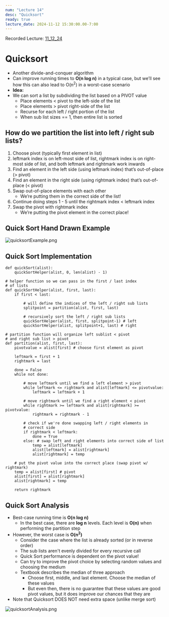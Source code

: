 ```yaml
---
num: "Lecture 14"
desc: "Quicksort"
ready: true
lecture_date: 2024-11-12 15:30:00.00-7:00
---
```


Recorded Lecture: [11_12_24](https://drive.google.com/file/d/1xZxlHJVkPyPRHFpEh2T0wYN2jnvZ2eMv/view?usp=drive_link)

# Quicksort
* Another divide-and-conquer algorithm
* Can improve running times to **O(n log n)** in a typical case, but we’ll see how this can also lead to O(n<sup>2</sup>) in a worst-case scenario
* **Idea:**
* We can sort a list by subdividing the list based on a PIVOT value
	* Place elements < pivot to the left-side of the list
	* Place elements > pivot right-side of the list
	* Recurse for each left / right portion of the list
	* When sub list sizes == 1, then entire list is sorted

## How do we partition the list into left / right sub lists?
1. Choose pivot (typically first element in list)
2. leftmark index is on left-most side of list, rightmark index is on right-most side of list, and both leftmark and rightmark work inwards
3. Find an element in the left side (using leftmark index) that’s out-of-place (> pivot)
4. Find an element in the right side (using rightmark index) that’s out-of-place (< pivot)
5. Swap out-of-place elements with each other
	* We’re putting them in the correct side of the list!
6. Continue doing steps 1 - 5 until the rightmark index < leftmark index
7. Swap the pivot with rightmark index
	* We’re putting the pivot element in the correct place!

## Quick Sort Hand Drawn Example

![quicksortExample.png](quicksortExample.png)

## Quick Sort Implementation

```
def quickSort(alist):
	quickSortHelper(alist, 0, len(alist) - 1)

# helper function so we can pass in the first / last index
# of lists
def quickSortHelper(alist, first, last):
	if first < last:

		# will define the indices of the left / right sub lists
		splitpoint = partition(alist, first, last)

		# recursively sort the left / right sub lists
		quickSortHelper(alist, first, splitpoint-1) # left
		quickSortHelper(alist, splitpoint+1, last) # right

# partition function will organize left sublist < pivot
# and right sub list > pivot
def partition(alist, first, last):
	pivotvalue = alist[first] # choose first element as pivot

	leftmark = first + 1
	rightmark = last

	done = False
	while not done:

		# move leftmark until we find a left element > pivot
		while leftmark <= rightmark and alist[leftmark] <= pivotvalue:
			leftmark = leftmark + 1

		# move rightmark until we find a right element < pivot
		while rightmark >= leftmark and alist[rightmark] >= pivotvalue:
			rightmark = rightmark - 1

		# check if we're done swapping left / right elements in
		# correct side
		if rightmark < leftmark:
			done = True
		else: # swap left and right elements into correct side of list
			temp = alist[leftmark]
			alist[leftmark] = alist[rightmark]
			alist[rightmark] = temp

	# put the pivot value into the correct place (swap pivot w/ rightmark)
	temp = alist[first] # pivot
	alist[first] = alist[rightmark]
	alist[rightmark] = temp

	return rightmark
```

## Quick Sort Analysis

* Best-case running time is **O(n log n)**
	* In the best case, there are **log n** levels. Each level is **O(n)** when performing the partition step
* However, the worst case is **O(n<sup>2</sup>)**
	* Consider the case where the list is already sorted (or in reverse order)
	* The sub lists aren't evenly divided for every recursive call
	* Quick Sort performance is dependent on the pivot value!
	* Can try to improve the pivot choice by selecting random values and choosing the medium
	* Textbook describes the median of three approach
		* Choose first, middle, and last element. Choose the median of these values
		* But even then, there is no guarantee that these values are good pivot values, but it does improve our chances that they are
* Note that Quicksort DOES NOT need extra space (unlike merge sort)

![quicksortAnalysis.png](quicksortAnalysis.png)
